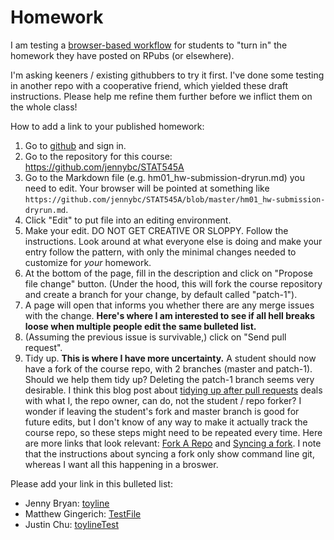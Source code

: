 Homework
========================================================

I am testing a [browser-based workflow](https://github.com/blog/1557-github-flow-in-the-browser) for students to "turn in" the homework they have posted on RPubs (or elsewhere).

I'm asking keeners / existing githubbers to try it first. I've done some testing in another repo with a cooperative friend, which yielded these draft instructions. Please help me refine them further before we inflict them on the whole class!

How to add a link to your published homework:

  1. Go to [github](https://github.com) and sign in.
  1. Go to the repository for this course: <https://github.com/jennybc/STAT545A>
  1. Go to the Markdown file (e.g. hm01_hw-submission-dryrun.md) you need to edit. Your browser will be pointed at something like `https://github.com/jennybc/STAT545A/blob/master/hm01_hw-submission-dryrun.md`.
  1. Click "Edit" to put file into an editing environment.
  1. Make your edit. DO NOT GET CREATIVE OR SLOPPY. Follow the instructions. Look around at what everyone else is doing and make your entry follow the pattern, with only the minimal changes needed to customize for *your* homework.
  1. At the bottom of the page, fill in the description and click on "Propose file change" button. (Under the hood, this will fork the course repository and create a branch for your change, by default called "patch-1").
  1. A page will open that informs you whether there are any merge issues with the change. __Here's where I am interested to see if all hell breaks loose when multiple people edit the same bulleted list.__
  1. (Assuming the previous issue is survivable,) click on "Send pull request".
  1. Tidy up. __This is where I have more uncertainty.__ A student should now have a fork of the course repo, with 2 branches (master and patch-1). Should we help them tidy up? Deleting the patch-1 branch seems very desirable. I think this blog post about [tidying up after pull requests](https://github.com/blog/1335-tidying-up-after-pull-requests) deals with what I, the repo owner, can do, not the student / repo forker? I wonder if leaving the student's fork and master branch is good for future edits, but I don't know of any way to make it actually track the course repo, so these steps might need to be repeated every time. Here are more links that look relevant: [Fork A Repo](https://help.github.com/articles/fork-a-repo) and [Syncing a fork](https://help.github.com/articles/syncing-a-fork). I note that the instructions about syncing a fork only show command line git, whereas I want all this happening in a broswer.


Please add your link in this bulleted list:

  * Jenny Bryan: [toyline](http://rpubs.com/jennybc/toyline)
  * Matthew Gingerich: [TestFile](http://rpubs.com/majugi/TestFile)
  * Justin Chu: [toylineTest](http://rpubs.com/cjustin/8316)
  
